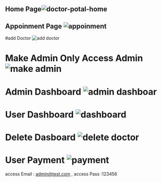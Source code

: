 

## Home Page![doctor-potal-home](https://user-images.githubusercontent.com/72245378/218259446-a82ad083-19d9-43bc-9acb-1e5bcf4163f4.JPG)
## Appoinment Page ![appoinment](https://user-images.githubusercontent.com/72245378/218259442-713ecb29-7212-460e-b8aa-e9d9274c66a4.png)
#add Doctor ![add doctor](https://user-images.githubusercontent.com/72245378/218259437-4a1d7b92-3a18-4ce3-808a-f7e29520c676.JPG)
# Make Admin Only Access Admin ![make admin](https://user-images.githubusercontent.com/72245378/218259438-6ed9ea15-7f95-4093-89ec-bdf7e70ef2c3.JPG)
# Admin Dashboard ![admin dashboar](https://user-images.githubusercontent.com/72245378/218259440-2f8375a4-b1c7-43b5-aee1-b76360eb84b3.JPG)
# User Dashboard ![dashboard](https://user-images.githubusercontent.com/72245378/218259441-4f498a68-8199-45b8-9408-cf06fced1445.JPG)
# Delete Dasboard ![delete doctor](https://user-images.githubusercontent.com/72245378/218259432-a78fc937-daac-4568-ad8e-d797853cc236.JPG)
# User Payment ![payment](https://user-images.githubusercontent.com/72245378/218259636-09b406fd-f597-4f5e-9258-5b9921076ebe.JPG)




access Email : admin@test.com ,
access Pass :123456
